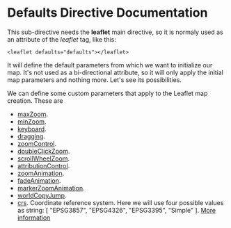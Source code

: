 Defaults Directive Documentation
================================

This sub-directive needs the **leaflet** main directive, so it is normaly used as an attribute of the *leaflet* tag, like this:

```
<leaflet defaults="defaults"></leaflet>
```

It will define the default parameters from which we want to initialize our map. It's not used as a bi-directional attribute, so it will only apply the initial map parameters and nothing more. Let's see its possibilities.

We can define some custom parameters that apply to the Leaflet map creation. These are 

* [maxZoom](http://leafletjs.com/reference.html#map-maxzoom).
* [minZoom](http://leafletjs.com/reference.html#map-minzoom).
* [keyboard](http://leafletjs.com/reference.html#map-keyboard).
* [dragging](http://leafletjs.com/reference.html#map-dragging).
* [zoomControl](http://leafletjs.com/reference.html#map-zoomcontrol).
* [doubleClickZoom](http://leafletjs.com/reference.html#map-doubleclickzoom).
* [scrollWheelZoom](http://leafletjs.com/reference.html#map-scrollwheelzoom).
* [attributionControl](http://leafletjs.com/reference.html#map-attributioncontrol).
* [zoomAnimation](http://leafletjs.com/reference.html#map-zoomanimation).
* [fadeAnimation](http://leafletjs.com/reference.html#map-fadeanimation).
* [markerZoomAnimation](http://leafletjs.com/reference.html#map-markerzoomanimation).
* [worldCopyJump](http://leafletjs.com/reference.html#map-worldcopyjump).
* [crs](http://leafletjs.com/reference.html#map-crs). Coordinate reference system. Here we will use four possible values as string: [ "EPSG3857", "EPSG4326", "EPSG3395", "Simple" ]. [More information](http://leafletjs.com/reference.html#defined-crs-l.crs.epsg3857)
